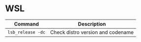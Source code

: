 # WSL

| Command                   | Description       | 
|---------------------------|-------------------|
| `lsb_release -dc`         | Check distro version and codename |